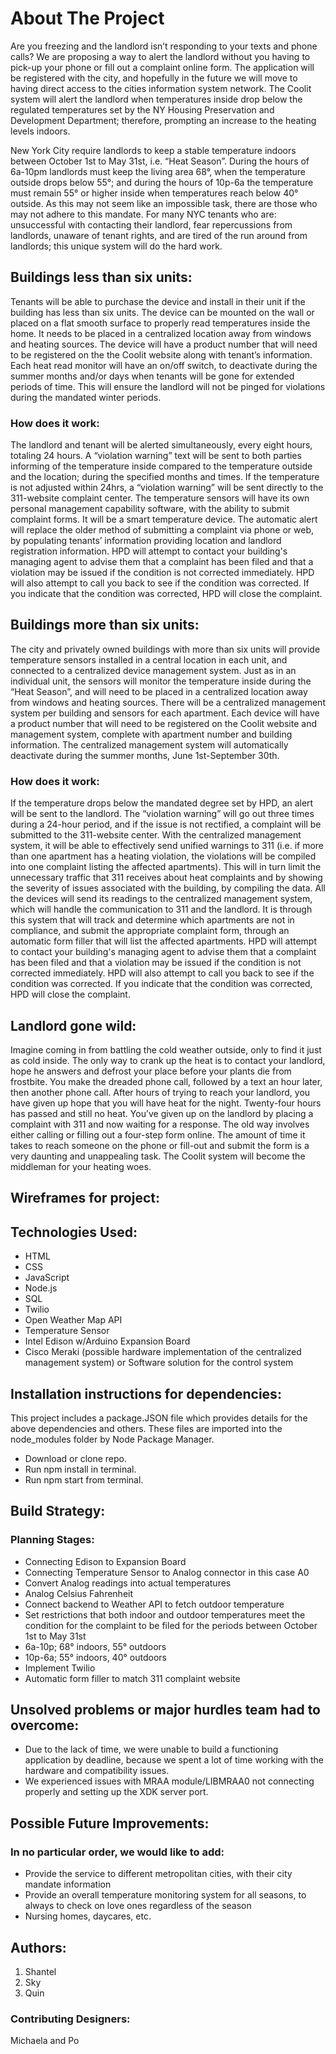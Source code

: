 # About The Project
Are you freezing and the landlord isn’t responding to your texts and phone calls?  We are proposing a way to alert the landlord without you having to pick-up your phone or fill out a complaint online form.  The application will be registered with the city, and hopefully in the future we will move to having direct access to the cities information system network. The Coolit system will alert the landlord when temperatures inside drop below the regulated temperatures set by the NY Housing Preservation and Development Department; therefore, prompting an increase to the heating levels indoors.

New York City require landlords to keep a stable temperature indoors between October 1st to May 31st, i.e. “Heat Season”.  During the hours of 6a-10pm landlords must keep the living area 68°, when the temperature outside drops below 55°; and during the hours of 10p-6a the temperature must remain 55° or higher inside when temperatures reach below 40° outside. As this may not seem like an impossible task, there are those who may not adhere to this mandate.  For many NYC tenants who are: unsuccessful with contacting their landlord, fear repercussions from landlords, unaware of tenant rights, and are tired of the run around from landlords; this unique system will do the hard work. 


## Buildings less than six units:
Tenants will be able to purchase the device and install in their unit if the building has less than six units.  The device can be mounted on the wall or placed on a flat smooth surface to properly read temperatures inside the home. It needs to be placed in a centralized location away from windows and heating sources.  The device will have a product number that will need to be registered on the the Coolit website along with tenant’s information. Each heat read monitor will have an on/off switch, to deactivate during the summer months and/or days when tenants will be gone for extended periods of time.  This will ensure the landlord will not be pinged for violations during the mandated winter periods.


### How does it work:
The landlord and tenant will be alerted simultaneously, every eight hours, totaling 24 hours. A “violation warning” text will be sent to both parties informing of the temperature inside compared to the temperature outside and the location; during the specified months and times. If the temperature is not adjusted within 24hrs, a “violation warning” will be sent directly to the 311-website complaint center. The temperature sensors will have its own personal management capability software, with the ability to submit complaint forms.  It will be a smart temperature device. The automatic alert will replace the older method of submitting a complaint via phone or web, by populating tenants’ information providing location and landlord registration information.  HPD will attempt to contact your building's managing agent to advise them that a complaint has been filed and that a violation may be issued if the condition is not corrected immediately. HPD will also attempt to call you back to see if the condition was corrected. If you indicate that the condition was corrected, HPD will close the complaint.


## Buildings more than six units:
The city and privately owned buildings with more than six units will provide temperature sensors installed in a central location in each unit, and connected to a centralized device management system.  Just as in an individual unit, the sensors will monitor the temperature inside during the “Heat Season”, and will need to be placed in a centralized location away from windows and heating sources. There will be a centralized management system per building and sensors for each apartment. Each device will have a product number that will need to be registered on the Coolit website and management system, complete with apartment number and building information.  The centralized management system will automatically deactivate during the summer months, June 1st-September 30th. 


### How does it work:
If the temperature drops below the mandated degree set by HPD, an alert will be sent to the landlord. The “violation warning” will go out three times during a 24-hour period, and if the issue is not rectified, a complaint will be submitted to the 311-website center.   With the centralized management system, it will be able to effectively send unified warnings to 311 (i.e. if more than one apartment has a heating violation, the violations will be compiled into one complaint listing the affected apartments). This will in turn limit the unnecessary traffic that 311 receives about heat complaints and by showing the severity of issues associated with the building, by compiling the data. All the devices will send its readings to the centralized management system, which will handle the communication to 311 and the landlord. It is through this system that will track and determine which apartments are not in compliance, and submit the appropriate complaint form, through an automatic form filler that will list the affected apartments. HPD will attempt to contact your building's managing agent to advise them that a complaint has been filed and that a violation may be issued if the condition is not corrected immediately. HPD will also attempt to call you back to see if the condition was corrected. If you indicate that the condition was corrected, HPD will close the complaint.


## Landlord gone wild:
Imagine coming in from battling the cold weather outside, only to find it just as cold inside.  The only way to crank up the heat is to contact your landlord, hope he answers and defrost your place before your plants die from frostbite. You make the dreaded phone call, followed by a text an hour later, then another phone call. After hours of trying to reach your landlord, you have given up hope that you will have heat for the night. Twenty-four hours has passed and still no heat.  You’ve given up on the landlord by placing a complaint with 311 and now waiting for a response. The old way involves either calling or filling out a four-step form online.  The amount of time it takes to reach someone on the phone or fill-out and submit the form is a very daunting and unappealing task.  The Coolit system will become the middleman for your heating woes. 


## Wireframes for project:


## Technologies Used:
*  HTML
*   CSS
*   JavaScript
*   Node.js
*   SQL
*   Twilio
*   Open Weather Map API
*   Temperature Sensor
*   Intel Edison w/Arduino Expansion Board
*   Cisco Meraki (possible hardware implementation of the centralized management system) or Software solution for the control system


## Installation instructions for dependencies:
This project includes a package.JSON file which provides details for the above dependencies and others. These files are imported into the node_modules folder by Node Package Manager. 
*   Download or clone repo.
*   Run npm install in terminal.
*   Run npm start from terminal.


## Build Strategy:

### Planning Stages:
*   Connecting Edison to Expansion Board 
*   Connecting Temperature Sensor to Analog connector in this case A0
*   Convert Analog readings into actual temperatures
*   Analog  Celsius  Fahrenheit
*   Connect backend to Weather API to fetch outdoor temperature
*   Set restrictions that both indoor and outdoor temperatures meet the condition for the complaint to be filed for the periods between October 1st to May 31st 
*   6a-10p; 68° indoors, 55° outdoors
*   10p-6a; 55° indoors, 40° outdoors
*   Implement Twilio 
*   Automatic form filler to match 311 complaint website


## Unsolved problems or major hurdles team had to overcome:
*   Due to the lack of time, we were unable to build a functioning application by deadline, because we spent a lot of time working with the hardware and compatibility issues.  
*   We experienced issues with MRAA module/LIBMRAA0 not connecting properly and setting up the XDK server port.


## Possible Future Improvements:

### In no particular order, we would like to add:
*   Provide the service to different metropolitan cities, with their city mandate information
*   Provide an overall temperature monitoring system for all seasons, to always to check on love ones regardless of the season
*   Nursing homes, daycares, etc.


## Authors:
1. Shantel
2. Sky
3. Quin

### Contributing Designers: 
Michaela and Po



